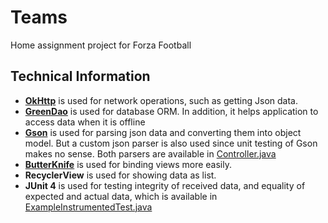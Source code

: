 # Teams
Home assignment project for Forza Football

## Technical Information

 - **[OkHttp](http://square.github.io/okhttp/)** is used for network operations, such as getting Json data.
 - **[GreenDao](http://greenrobot.org/greendao/)** is used for database ORM. In addition, it helps application to access data when it is offline
 - **[Gson](https://github.com/google/gson)** is used for parsing json data and converting them into object model. But a custom json parser is also used since unit testing of Gson makes no sense. Both parsers are available in [Controller.java](https://github.com/pouria-faraji/Teams/blob/master/app/src/main/java/com/forza/home/assignments/teams/controller/Controller.java)
 - **[ButterKnife](http://jakewharton.github.io/butterknife/)** is used for binding views more easily.
 - **RecyclerView** is used for showing data as list.
 - **JUnit 4** is used for testing integrity of received data, and equality of expected and actual data, which is available in [ExampleInstrumentedTest.java](https://github.com/pouria-faraji/Teams/blob/master/app/src/androidTest/java/com/forza/home/assignments/teams/ExampleInstrumentedTest.java)

